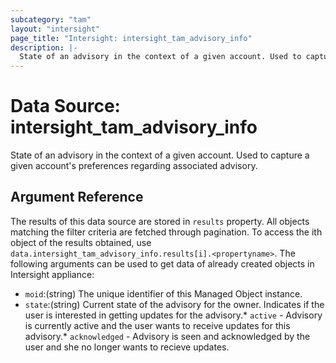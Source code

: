 ```yaml
---
subcategory: "tam"
layout: "intersight"
page_title: "Intersight: intersight_tam_advisory_info"
description: |-
  State of an advisory in the context of a given account. Used to capture a given account's preferences regarding  associated advisory.
---
```


# Data Source: intersight_tam_advisory_info
State of an advisory in the context of a given account. Used to capture a given account's preferences regarding  associated advisory.
## Argument Reference
The results of this data source are stored in `results` property.
All objects matching the filter criteria are fetched through pagination.
To access the ith object of the results obtained, use `data.intersight_tam_advisory_info.results[i].<propertyname>`.
The following arguments can be used to get data of already created objects in Intersight appliance:
* `moid`:(string) The unique identifier of this Managed Object instance. 
* `state`:(string) Current state of the advisory for the owner. Indicates if the user is interested in getting updates for the advisory.* `active` - Advisory is currently active and the user wants to receive updates for this advisory.* `acknowledged` - Advisory is seen and acknowledged by the user and she no longer wants to recieve updates. 
 